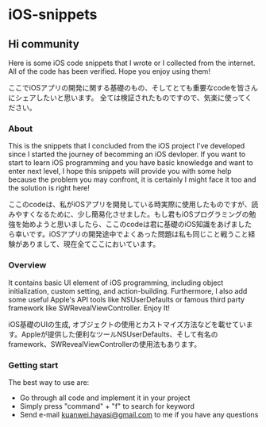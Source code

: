 # iOS-snippets
## Hi community

Here is some iOS code snippets that I wrote or I collected from the internet. All of the code has been verified. Hope you enjoy using them!

ここでiOSアプリの開発に関する基礎のもの、そしてとても重要なcodeを皆さんにシェアしたいと思います。 全ては検証されたものですので、気楽に使ってください。

### About
This is the snippets that I concluded from the iOS project I've developed since I started the journey of becomming an iOS devloper. If you want to start to learn iOS programming and you have basic knowledge and want to enter next level, I hope this snippets will provide you with some help because the problem you may confront, it is certainly I might face it too and the solution is right here!

ここのcodeは、私がiOSアプリを開発している時実際に使用したものですが、読みやすくなるために、少し簡易化させました。もし君もiOSプログラミングの勉強を始めようと思いましたら、ここのcodeは君に基礎のiOS知識をあげましたら幸いです。iOSアプリの開発途中でよくあった問題は私も同じこと戦うこと経験がありまして、現在全てここにおいています。

### Overview
It contains basic UI element of iOS programming, including object initialization, custom setting, and action-building. Furthermore, I also add some useful Apple's API tools like NSUserDefaults or famous third party framework like SWRevealViewController. Enjoy It!

iOS基礎のUIの生成, オブジェクトの使用とカストマイズ方法などを載せています。Appleが提供した便利なツールNSUserDefaults、そして有名のframework、SWRevealViewControllerの使用法もあります。

### Getting start
The best way to use are:

* Go through all code and implement it in your project
* Simply press "command" + "f" to search for keyword
* Send e-mail <kuanwei.hayasi@gmail.com> to me if you have any questions

